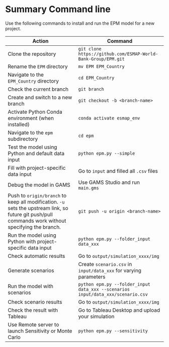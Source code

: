 # Summary Command line

Use the following commands to install and run the EPM model for a new project.

| **Action** | **Command** |
|------------|------------|
| Clone the repository | `git clone https://github.com/ESMAP-World-Bank-Group/EPM.git` |
| Rename the `EPM` directory | `mv EPM EPM_Country` |
| Navigate to the `EPM_Country` directory | `cd EPM_Country` |
| Check the current branch | `git branch` |
| Create and switch to a new branch | `git checkout -b <branch-name>` |
| Activate Python Conda environment (when installed) | `conda activate esmap_env` |
| Navigate to the `epm` subdirectory | `cd epm` |
| Test the model using Python and default data input | `python epm.py --simple` |
| Fill with project-specific data input | Go to `input` and filled all `.csv` files |
| Debug the model in GAMS | Use GAMS Studio and run `main.gms` |
| Push to `origin/branch` to keep all modification. `-u` sets the upstream link, so future git push/pull commands work without specifying the branch. | `git push -u origin <branch-name>` |
| Run the model using Python with project-specific data input  | `python epm.py --folder_input data_xxx` |
| Check automatic results | Go to `output/simulation_xxxx/img` |
| Generate scenarios | Create `scenario.csv` in `input/data_xxx` for varying parameters |
| Run the model with scenarios | `python epm.py --folder_input data_xxx --scenarios input/data_xxx/scenario.csv` |
| Check scenario results | Go to `output/simulation_xxxx/img` |
| Check the result with Tableau | Go to Tableau Desktop and upload your simulation |
| Use Remote server to launch Sensitivity or Monte Carlo |  `python epm.py --sensitivity`|